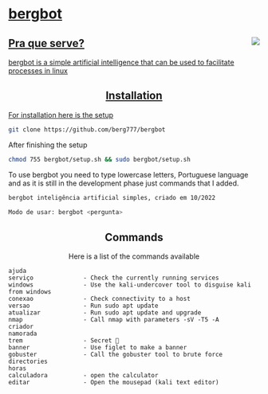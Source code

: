 <p align="right"><a href="https://github.com/berg777/bergbot/blob/main/README.md%22%3EEnglish</a> | <strong>Português</strong> </p>


<div align="center">

# bergbot

<img src="https://i.pinimg.com/originals/e9/7d/c9/e97dc97d864ee9577ef79628a7af9c79.gif" align="right">


## Pra que serve?</div>

bergbot is a simple artificial intelligence that can be used to facilitate processes in linux

<div align="center">

## Installation
</div>

For installation here is the setup

 ```sh
git clone https://github.com/berg777/bergbot
```

After finishing the setup
 
 ```sh
chmod 755 bergbot/setup.sh && sudo bergbot/setup.sh
```

To use bergbot you need to type lowercase letters, Portuguese language and as it is still in the development phase just commands that I added.

```sh
bergbot inteligência artificial simples, criado em 10/2022
 
Modo de usar: bergbot <pergunta>
```

<div align="center">

## Commands

Here is a list of the commands available

</div>

```text
ajuda 
serviço              - Check the currently running services
windows              - Use the kali-undercover tool to disguise kali from windows
conexao              - Check connectivity to a host
versao               - Run sudo apt update
atualizar            - Run sudo apt update and upgrade
nmap                 - Call nmap with parameters -sV -T5 -A
criador              
namorada
trem                 - Secret 🤫
banner               - Use figlet to make a banner
gobuster             - Call the gobuster tool to brute force directories
horas                
calculadora          - open the calculator
editar               - Open the mousepad (kali text editor)

```
